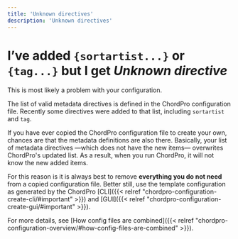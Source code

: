 ```yaml
---
title: 'Unknown directives'
description: 'Unknown directives'
---
```


# I’ve added `{sortartist...}` or `{tag...}` but I get _Unknown directive_

This is most likely a problem with your configuration.

The list of valid metadata directives is defined in the ChordPro
configuration file. Recently some directives were added to that list,
including `sortartist` and `tag`.

If you have ever copied the ChordPro configuration file to
create your own, chances are that the metadata definitions are also there.
Basically, your list of metadata directives —which does not have the
new items— overwrites ChordPro's updated list. As a result, when you
run ChordPro, it will not know the new added items.

For this reason is it is always best to remove **everything you do not
need** from a copied configuration file. Better still, use the
template configuration as generated by the ChordPro 
[CLI]({{< relref "chordpro-configuration-create-cli/#important" >}}) and
[GUI]({{< relref "chordpro-configuration-create-gui/#important" >}}).

For more details, see 
[How config files are combined]({{< relref
"chordpro-configuration-overview/#how-config-files-are-combined" >}}).
